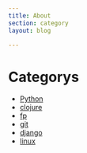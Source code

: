 ```yaml
---
title: About
section: category
layout: blog

---
```


Categorys
===========================

* [Python](/py.html) 
* [clojure](/clj.html) 
* [fp](/fp.html)
* [git](/git.html)
* [django](/django.html)
* [linux](/linux.html)
